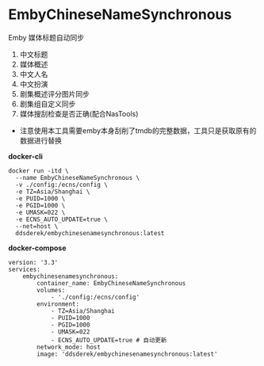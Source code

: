 # EmbyChineseNameSynchronous
Emby 媒体标题自动同步
1. 中文标题
2. 媒体概述
3. 中文人名
4. 中文扮演
5. 剧集概述评分图片同步
6. 剧集组自定义同步
7. 媒体搜刮检查是否正确(配合NasTools)


*  注意使用本工具需要emby本身刮削了tmdb的完整数据，工具只是获取原有的数据进行替换

**docker-cli**

```
docker run -itd \
  --name EmbyChineseNameSynchronous \
  -v ./config:/ecns/config \
  -e TZ=Asia/Shanghai \
  -e PUID=1000 \
  -e PGID=1000 \
  -e UMASK=022 \
  -e ECNS_AUTO_UPDATE=true \
  --net=host \
  ddsderek/embychinesenamesynchronous:latest
```

**docker-compose**

```
version: '3.3'
services:
    embychinesenamesynchronous:
        container_name: EmbyChineseNameSynchronous
        volumes:
            - './config:/ecns/config'
        environment:
            - TZ=Asia/Shanghai
            - PUID=1000
            - PGID=1000
            - UMASK=022
            - ECNS_AUTO_UPDATE=true # 自动更新
        network_mode: host
        image: 'ddsderek/embychinesenamesynchronous:latest'
```
